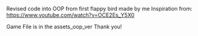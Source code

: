 Revised code into OOP from first flappy bird made by me
Inspiration from: https://www.youtube.com/watch?v=OCE2Es_Y5X0

Game File is in the assets_oop_ver Thank you!
